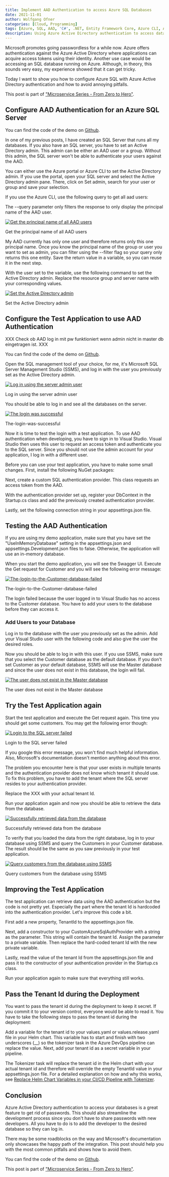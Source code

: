 ```yaml
---
title: Implement AAD Authentication to access Azure SQL Databases
date: 2021-11-01
author: Wolfgang Ofner
categories: [Cloud, Programming]
tags: [Azure, SQL, AAD, 'C#', .NET, Entity Framework Core, Azure CLI, Azure SQL]
description: Using Azure Active Directory authentication to access data from an Azure SQL Server can be implemented easily and helps you to go passwordless. 
---
```


Microsoft promotes going passwordless for a while now. Azure offers authentication against the Azure Active Directory where applications can acquire access tokens using their identity. Another use case would be accessing an SQL database running on Azure. Although, in theory, this sounds very easy, my experience showed that it can get tricky.

Today I want to show you how to configure Azure SQL with Azure Active Directory authentication and how to avoid annoying pitfalls.

This post is part of ["Microservice Series - From Zero to Hero"](/microservice-series-from-zero-to-hero).

## Configure AAD Authentication for an Azure SQL Server

You can find the code of the demo on <a href="https://github.com/WolfgangOfner/MicroserviceDemo/tree/master/CustomerApi" target="_blank" rel="noopener noreferrer">Github</a>.

In one of my previous posts, I have created an SQL Server that runs all my databases. If you also have an SQL server, you have to set an Active Directory admin. This admin can be either an AAD user or a group. Without this admin, the SQL server won't be able to authenticate your users against the AAD.

You can either use the Azure portal or Azure CLI to set the Active Directory admin. If you use the portal, open your SQL server and select the Active Directory admin pane. There, click on Set admin, search for your user or group and save your selection.

If you use the Azure CLI, use the following query to get all aad users:

<script src="https://gist.github.com/WolfgangOfner/2a369b0bd181aaec0219fc066d7fc215.js"></script>

The --query parameter only filters the response to only display the principal name of the AAD user.

<div class="col-12 col-sm-10 aligncenter">
  <a href="/assets/img/posts/2021/11/Get-the-principal-name-of-all-AAD-users.jpg"><img loading="lazy" src="/assets/img/posts/2021/11/Get-the-principal-name-of-all-AAD-users.jpg" alt="Get the principal name of all AAD users" /></a>
  
  <p>
   Get the principal name of all AAD users
  </p>
</div>

My AAD currently has only one user and therefore returns only this one principal name. Once you know the principal name of the group or user you want to set as admin, you can filter using the --filter flag so your query only returns this one entity. Save the return value in a variable, so you can reuse it in the next step.

<script src="https://gist.github.com/WolfgangOfner/fc620c85759c02f6ef8d58f5db8696f9.js"></script>

With the user set to the variable, use the following command to set the Active Directory admin. Replace the resource group and server name with your corresponding values.

<script src="https://gist.github.com/WolfgangOfner/40e53882bd0d349e93a7101783148bc7.js"></script>


<div class="col-12 col-sm-10 aligncenter">
  <a href="/assets/img/posts/2021/11/Set-the-Active-Directory-admin.jpg"><img loading="lazy" src="/assets/img/posts/2021/11/Set-the-Active-Directory-admin.jpg" alt="Set the Active Directory admin" /></a>
  
  <p>
   Set the Active Directory admin
  </p>
</div>

## Configure the Test Application to use AAD Authentication 

XXX Check ob AAD log in mit pw funktioniert wenn admin nicht in master db eingetragen ist. XXX

You can find the code of the demo on <a href="https://github.com/WolfgangOfner/MicroserviceDemo/tree/master/CustomerApi" target="_blank" rel="noopener noreferrer">Github</a>.

Open the SQL management tool of your choice, for me, it's Microsoft SQL Server Management Studio (SSMS), and log in with the user you previously set as the Active Directory admin.

<div class="col-12 col-sm-10 aligncenter">
  <a href="/assets/img/posts/2021/11/Log-in-using-the-server-admin-user.jpg"><img loading="lazy" src="/assets/img/posts/2021/11/Log-in-using-the-server-admin-user.jpg" alt="Log in using the server admin user" /></a>
  
  <p>
   Log in using the server admin user
  </p>
</div>

You should be able to log in and see all the databases on the server.

<div class="col-12 col-sm-10 aligncenter">
  <a href="/assets/img/posts/2021/11/The-login-was-successful.jpg"><img loading="lazy" src="/assets/img/posts/2021/11/The-login-was-successful.jpg" alt="The login was successful" /></a>
  
  <p>
   The-login-was-successful
  </p>
</div>

Now it is time to test the login with a test application. To use AAD authentication when developing, you have to sign in to Visual Studio. Visual Studio then uses this user to request an access token and authenticate you to the SQL server. Since you should not use the admin account for your application, I log in with a different user.

Before you can use your test application, you have to make some small changes. First, install the following NuGet packages:

<script src="https://gist.github.com/WolfgangOfner/ac7e15877b4f3d482ba16bb0c3b214ab.js"></script>

Next, create a custom SQL authentication provider. This class requests an access token from the AAD.

<script src="https://gist.github.com/WolfgangOfner/4faaf043f6fed35b567e61b71e2024d7.js"></script>

With the authentication provider set up, register your DbContext in the Startup.cs class and add the previously created authentication provider.

<script src="https://gist.github.com/WolfgangOfner/df5aeda2699ce2218a0e771b7864ccc8.js"></script>

Lastly, set the following connection string in your appsettings.json file.

<script src="https://gist.github.com/WolfgangOfner/a3b7c8ee3529784c771142559c03002e.js"></script>

## Testing the AAD Authentication

If you are using my demo application, make sure that you have set the "UseInMemoryDatabase" setting in the appsettings.json and appsettings.Development.json files to false. Otherwise, the application will use an in-memory database. 

When you start the demo application, you will see the Swagger UI. Execute the Get request for Customer and you will see the following error message:

<div class="col-12 col-sm-10 aligncenter">
  <a href="/assets/img/posts/2021/11/The-login-to-the-Customer-database-failed.jpg"><img loading="lazy" src="/assets/img/posts/2021/11/The-login-to-the-Customer-database-failed.jpg" alt="The-login-to-the-Customer-database-failed" /></a>
  
  <p>
   The-login-to-the-Customer-database-failed
  </p>
</div>

The login failed because the user logged in to Visual Studio has no access to the Customer database. You have to add your users to the database before they can access it.

### Add Users to your Database

Log in to the database with the user you previously set as the admin. Add your Visual Studio user with the following code and also give the user the desired roles. 

<script src="https://gist.github.com/WolfgangOfner/9141fb00fad16c11cee75d3e756b931c.js"></script>

Now you should be able to log in with this user. If you use SSMS, make sure that you select the Customer database as the default database. If you don't set Customer as your default database, SSMS will use the Master database and since the user does not exist in this database, the login will fail.

<div class="col-12 col-sm-10 aligncenter">
  <a href="/assets/img/posts/2021/11/The-user-does-not-exist-in-the-Master-database.jpg"><img loading="lazy" src="/assets/img/posts/2021/11/The-user-does-not-exist-in-the-Master-database.jpg" alt="The user does not exist in the Master database" /></a>
  
  <p>
   The user does not exist in the Master database
  </p>
</div>

## Try the Test Application again

Start the test application and execute the Get request again. This time you should get some customers. You may get the following error though:

<div class="col-12 col-sm-10 aligncenter">
  <a href="/assets/img/posts/2021/11/Login-to-the-SQL-server-failed.jpg"><img loading="lazy" src="/assets/img/posts/2021/11/Login-to-the-SQL-server-failed.jpg" alt="Login to the SQL server failed" /></a>
  
  <p>
   Login to the SQL server failed
  </p>
</div>

If you google this error message, you won't find much helpful information. Also, Microsoft's documentation doesn't mention anything about this error. 

The problem you encounter here is that your user exists in multiple tenants and the authentication provider does not know which tenant it should use. To fix this problem, you have to add the tenant where the SQL server resides to your authentication provider.

<script src="https://gist.github.com/WolfgangOfner/ff225ea73729718378fbafe7b4a4e412.js"></script>

Replace the XXX with your actual tenant Id.

Run your application again and now you should be able to retrieve the data from the database.

<div class="col-12 col-sm-10 aligncenter">
  <a href="/assets/img/posts/2021/11/Successfully-retrieved-data-from-the-database.jpg"><img loading="lazy" src="/assets/img/posts/2021/11/Successfully-retrieved-data-from-the-database.jpg" alt="Successfully retrieved data from the database" /></a>
  
  <p>
   Successfully retrieved data from the database
  </p>
</div>

To verify that you loaded the data from the right database, log in to your database using SSMS and query the Customers in your Customer database. The result should be the same as you saw previously in your test application.

<div class="col-12 col-sm-10 aligncenter">
  <a href="/assets/img/posts/2021/11/Query-customers-from-the-database-using-SSMS.jpg"><img loading="lazy" src="/assets/img/posts/2021/11/Query-customers-from-the-database-using-SSMS.jpg" alt="Query customers from the database using SSMS" /></a>
  
  <p>
   Query customers from the database using SSMS
  </p>
</div>

## Improving the Test Application

The test application can retrieve data using the AAD authentication but the code is not pretty yet. Especially the part where the tenant Id is hardcoded into the authentication provider. Let's improve this code a bit.

First add a new property, TenantId to the appsettings.json file.

<script src="https://gist.github.com/WolfgangOfner/0097a26acdf4da885007bb9c39134765.js"></script>

Next, add a constructor to your CustomAzureSqlAuthProvider with a string as the parameter. This string will contain the tenant Id. Assign the parameter to a private variable. Then replace the hard-coded tenant Id with the new private variable.

<script src="https://gist.github.com/WolfgangOfner/e45dd2710f31631e342d0fcacc2e9e07.js"></script>

Lastly, read the value of the tenant Id from the appsettings.json file and pass it to the constructor of your authentication provider in the Startup.cs class.

<script src="https://gist.github.com/WolfgangOfner/2623f3a357887415caa6a529ae240219.js"></script>

Run your application again to make sure that everything still works.

## Pass the Tenant Id during the Deployment

You want to pass the tenant id during the deployment to keep it secret. If you commit it to your version control, everyone would be able to read it. You have to take the following steps to pass the tenant id during the deployment:

Add a variable for the tenant id to your values.yaml or values.release.yaml file in your Helm chart. This variable has to start and finish with two underscores (\_\_) so the tokenizer task in the Azure DevOps pipeline can replace the value. Next, add your tenant id as a secret variable in your pipeline.

The Tokenizer task will replace the tenant id in the Helm chart with your actual tenant id and therefore will override the empty TenantId value in your appsettings.json file. For a detailed explanation on how and why this works, see [Replace Helm Chart Variables in your CI/CD Pipeline with Tokenizer](/replace-helm-variables-tokenizer).

## Conclusion

Azure Active Directory authentication to access your databases is a great feature to get rid of passwords. This should also streamline the development process since you don't have to share passwords with new developers. All you have to do is to add the developer to the desired database so they can log in. 

There may be some roadblocks on the way and Microsoft's documentation only showcases the happy path of the integration. This post should help you with the most common pitfalls and shows how to avoid them.

You can find the code of the demo on <a href="https://github.com/WolfgangOfner/MicroserviceDemo/tree/master/CustomerApi" target="_blank" rel="noopener noreferrer">Github</a>.

This post is part of ["Microservice Series - From Zero to Hero"](/microservice-series-from-zero-to-hero).